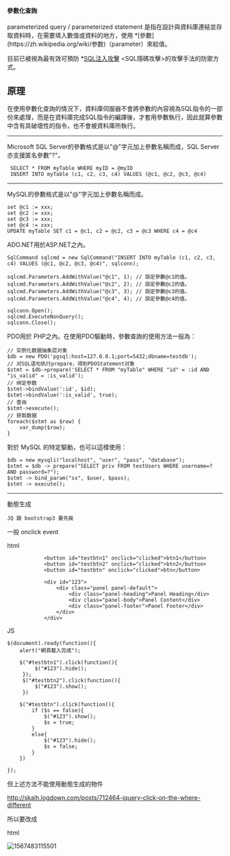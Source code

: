<h4>參數化查詢</h4> parameterized query / parameterized statement
是指在設計與資料庫連結並存取資料時，在需要填入數值或資料的地方，使用 *[參數](https://zh.wikipedia.org/wiki/参数)（parameter）來給值。

目前已被視為最有效可預防 *[SQL注入攻擊](https://zh.wikipedia.org/wiki/SQL注入攻击) <SQL隱碼攻擊>的攻擊手法的防禦方式。

## 原理

在使用參數化查詢的情況下，資料庫伺服器不會將參數的內容視為SQL指令的一部份來處理，而是在資料庫完成SQL指令的編譯後，才套用參數執行，因此就算參數中含有具破壞性的指令，也不會被資料庫所執行。

----

Microsoft SQL Server的參數格式是以"@"字元加上參數名稱而成，SQL Server亦支援匿名參數"?"。

```
 SELECT * FROM myTable WHERE myID = @myID
 INSERT INTO myTable (c1, c2, c3, c4) VALUES (@c1, @c2, @c3, @c4)
```

---

MySQL的參數格式是以"@"字元加上參數名稱而成。

```
set @c1 := xxx;
set @c2 := xxx; 
set @c3 := xxx;
set @c4 := xxx;
UPDATE myTable SET c1 = @c1, c2 = @c2, c3 = @c3 WHERE c4 = @c4
```

ADO.NET用於ASP.NET之內。

```
SqlCommand sqlcmd = new SqlCommand("INSERT INTO myTable (c1, c2, c3, c4) VALUES (@c1, @c2, @c3, @c4)", sqlconn);

sqlcmd.Parameters.AddWithValue("@c1", 1); // 設定參數@c1的值。
sqlcmd.Parameters.AddWithValue("@c2", 2); // 設定參數@c2的值。
sqlcmd.Parameters.AddWithValue("@c3", 3); // 設定參數@c3的值。
sqlcmd.Parameters.AddWithValue("@c4", 4); // 設定參數@c4的值。

sqlconn.Open();
sqlcmd.ExecuteNonQuery();
sqlconn.Close();
```

PDO用於 PHP之內。在使用PDO驅動時，參數查詢的使用方法一般為：

```
// 实例化数据抽象层对象
$db = new PDO('pgsql:host=127.0.0.1;port=5432;dbname=testdb');
// 对SQL语句执行prepare，得到PDOStatement对象
$stmt = $db->prepare('SELECT * FROM "myTable" WHERE "id" = :id AND "is_valid" = :is_valid');
// 绑定参数
$stmt->bindValue(':id', $id);
$stmt->bindValue(':is_valid', true);
// 查询
$stmt->execute();
// 获取数据
foreach($stmt as $row) {
    var_dump($row);
}
```

對於 MySQL 的特定驅動，也可以這樣使用：

```
$db = new mysqli("localhost", "user", "pass", "database");
$stmt = $db -> prepare("SELECT priv FROM testUsers WHERE username=? AND password=?");
$stmt -> bind_param("ss", $user, $pass);
$stmt -> execute();
```



--------------------------



動態生成

````
JQ 跟 bootstrap3 要先裝
````



一般 onclick event

html

```
			<button id="testbtn1" onclick="clicked">btn1</button>
            <button id="testbtn2" onclick="clicked">btn2</button>
            <button id="testbtn" onclick="clicked">btn</button>
            
            <div id="123">
                <div class="panel panel-default">
                    <div class="panel-heading">Panel Heading</div>
                    <div class="panel-body">Panel Content</div>
                    <div class="panel-footer">Panel Footer</div>
                </div>
            </div>
```

JS

```
$(document).ready(function(){
    alert("網頁載入完成");
    
    $("#testbtn1").click(function(){
         $("#123").hide();
     });
     $("#testbtn2").click(function(){
         $("#123").show();
     })

    $("#testbtn").click(function(){
        if ($s == false){
            $("#123").show();
            $s = true;
        }
        else{
            $("#123").hide();
            $s = false;
        }
    })

});
```

但上述方法不能使用動態生成的物件

http://skaih.logdown.com/posts/712464-jquery-click-on-the-where-different

所以要改成

html

![1567483115501](C:\Users\Kora_Wu\Desktop\1567483115501.png)

